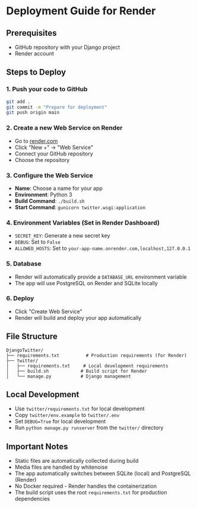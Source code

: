 # Deployment Guide for Render

## Prerequisites
- GitHub repository with your Django project
- Render account

## Steps to Deploy

### 1. Push your code to GitHub
```bash
git add .
git commit -m "Prepare for deployment"
git push origin main
```

### 2. Create a new Web Service on Render
- Go to [render.com](https://render.com)
- Click "New +" → "Web Service"
- Connect your GitHub repository
- Choose the repository

### 3. Configure the Web Service
- **Name**: Choose a name for your app
- **Environment**: Python 3
- **Build Command**: `./build.sh`
- **Start Command**: `gunicorn twitter.wsgi:application`

### 4. Environment Variables (Set in Render Dashboard)
- `SECRET_KEY`: Generate a new secret key
- `DEBUG`: Set to `False`
- `ALLOWED_HOSTS`: Set to `your-app-name.onrender.com,localhost,127.0.0.1`

### 5. Database
- Render will automatically provide a `DATABASE_URL` environment variable
- The app will use PostgreSQL on Render and SQLite locally

### 6. Deploy
- Click "Create Web Service"
- Render will build and deploy your app automatically

## File Structure
```
DjangoTwitter/
├── requirements.txt          # Production requirements (for Render)
├── twitter/
│   ├── requirements.txt     # Local development requirements
│   ├── build.sh            # Build script for Render
│   └── manage.py           # Django management
```

## Local Development
- Use `twitter/requirements.txt` for local development
- Copy `twitter/env.example` to `twitter/.env`
- Set `DEBUG=True` for local development
- Run `python manage.py runserver` from the `twitter/` directory

## Important Notes
- Static files are automatically collected during build
- Media files are handled by whitenoise
- The app automatically switches between SQLite (local) and PostgreSQL (Render)
- No Docker required - Render handles the containerization
- The build script uses the root `requirements.txt` for production dependencies 